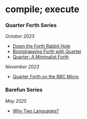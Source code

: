 # compile; execute

### Quarter Forth Series

_October 2023_
- [Down the Forth Rabbit Hole](posts/1.rabbit.md)
- [Bootstrapping Forth with Quarter](posts/2.bootstrap.md)
- [Quarter: A Minimalist Forth](posts/3.quarter.md)

_November 2023_
- [Quarter Forth on the BBC Micro](posts/beyond-x86.md)

### Barefun Series

_May 2025_
- [Why Two Languages?](posts/why-two-languages.md)
